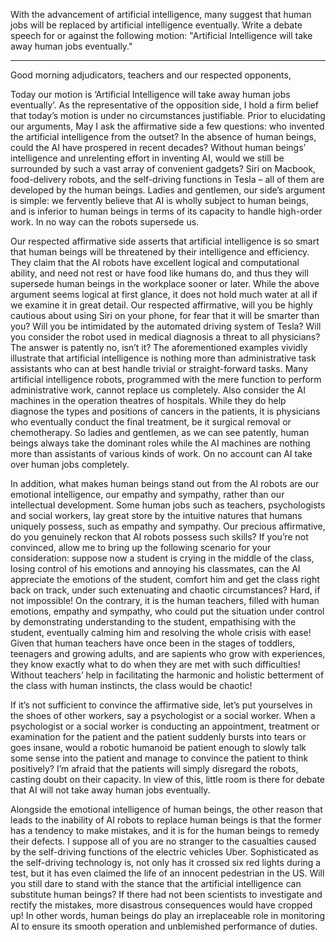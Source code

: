 With the advancement of artificial intelligence, many suggest that human jobs will be replaced by artificial intelligence eventually.
Write a debate speech for or against the following motion: "Artificial Intelligence will take away human jobs eventually."

---
Good morning adjudicators, teachers and our respected opponents,

Today our motion is ‘Artificial Intelligence will take away human jobs eventually’. As the representative of the opposition side, I hold a firm belief that today’s motion is under no circumstances justifiable. Prior to elucidating our arguments, May I ask the affirmative side a few questions: who invented the artificial intelligence from the outset? In the absence of human beings, could the AI have prospered in recent decades? Without human beings’ intelligence and unrelenting effort in inventing AI, would we still be surrounded by such a vast array of convenient gadgets? Siri on Macbook, food-delivery robots, and the self-driving functions in Tesla – all of them are developed by the human beings. Ladies and gentlemen, our side’s argument is simple: we fervently believe that AI is wholly subject to human beings, and is inferior to human beings in terms of its capacity to handle high-order work. In no way can the robots supersede us.

Our respected affirmative side asserts that artificial intelligence is so smart that human beings will be threatened by their intelligence and efficiency. They claim that the AI robots have excellent logical and computational ability, and need not rest or have food like humans do, and thus they will supersede human beings in the workplace sooner or later. While the above argument seems logical at first glance, it does not hold much water at all if we examine it in great detail. Our respected affirmative, will you be highly cautious about using Siri on your phone, for fear that it will be smarter than you? Will you be intimidated by the automated driving system of Tesla? Will you consider the robot used in medical diagnosis a threat to all physicians? The answer is patently no, isn’t it? The aforementioned examples vividly illustrate that artificial intelligence is nothing more than administrative task assistants who can at best handle trivial or straight-forward tasks. Many artificial intelligence robots, programmed with the mere function to perform administrative work, cannot replace us completely. Also consider the AI machines in the operation theatres of hospitals. While they do help diagnose the types and positions of cancers in the patients, it is physicians who eventually conduct the final treatment, be it surgical removal or chemotherapy. So ladies and gentlemen, as we can see patently, human beings always take the dominant roles while the AI machines are nothing more than assistants of various kinds of work. On no account can AI take over human jobs completely.

In addition, what makes human beings stand out from the AI robots are our emotional intelligence, our empathy and sympathy, rather than our intellectual development. Some human jobs such as teachers, psychologists and social workers, lay great store by the intuitive natures that humans uniquely possess, such as empathy and sympathy. Our precious affirmative, do you genuinely reckon that AI robots possess such skills? If you’re not convinced, allow me to bring up the following scenario for your consideration: suppose now a student is crying in the middle of the class, losing control of his emotions and annoying his classmates, can the AI appreciate the emotions of the student, comfort him and get the class right back on track, under such extenuating and chaotic circumstances? Hard, if not impossible! On the contrary, it is the human teachers, filled with human emotions, empathy and sympathy, who could put the situation under control by demonstrating understanding to the student, empathising with the student, eventually calming him and resolving the whole crisis with ease! Given that human teachers have once been in the stages of toddlers, teenagers and growing adults, and are sapients who grow with experiences, they know exactly what to do when they are met with such difficulties! Without teachers’ help in facilitating the harmonic and holistic betterment of the class with human instincts, the class would be chaotic!

If it’s not sufficient to convince the affirmative side, let’s put yourselves in the shoes of other workers, say a psychologist or a social worker. When a psychologist or a social worker is conducting an appointment, treatment or examination for the patient and the patient suddenly bursts into tears or goes insane, would a robotic humanoid be patient enough to slowly talk some sense into the patient and manage to convince the patient to think positively? I’m afraid that the patients will simply disregard the robots, casting doubt on their capacity. In view of this, little room is there for debate that AI will not take away human jobs eventually.

Alongside the emotional intelligence of human beings, the other reason that leads to the inability of AI robots to replace human beings is that the former has a tendency to make mistakes, and it is for the human beings to remedy their defects. I suppose all of you are no stranger to the casualties caused by the self-driving functions of the electric vehicles Uber. Sophisticated as the self-driving technology is, not only has it crossed six red lights during a test, but it has even claimed the life of an innocent pedestrian in the US. Will you still dare to stand with the stance that the artificial intelligence can substitute human beings? If there had not been scientists to investigate and rectify the mistakes, more disastrous consequences would have cropped up! In other words, human beings do play an irreplaceable role in monitoring AI to ensure its smooth operation and unblemished performance of duties.